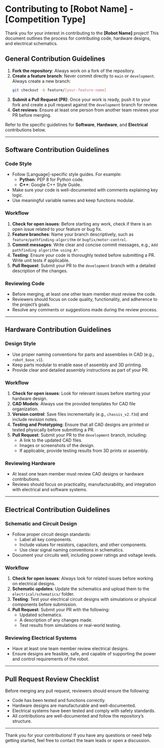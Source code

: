 # Contributing to [Robot Name] - [Competition Type]

Thank you for your interest in contributing to the **[Robot Name]** project! This document outlines the process for contributing code, hardware designs, and electrical schematics.

## General Contribution Guidelines

1. **Fork the repository**: Always work on a fork of the repository.
2. **Create a feature branch**: Never commit directly to `main` or `development`. Always create a new branch:
    ```bash
    git checkout -b feature/[your-feature-name]
    ```
3. **Submit a Pull Request (PR)**: Once your work is ready, push it to your fork and create a pull request against the `development` branch for review.
4. **Get reviews**: Ensure at least one person from another team reviews your PR before merging.

Refer to the specific guidelines for **Software**, **Hardware**, and **Electrical** contributions below.

---

## Software Contribution Guidelines

### Code Style

- Follow [Language]-specific style guides. For example:
  - **Python**: PEP 8 for Python code.
  - **C++**: Google C++ Style Guide.
- Make sure your code is well-documented with comments explaining key logic.
- Use meaningful variable names and keep functions modular.

### Workflow

1. **Check for open issues**: Before starting any work, check if there is an open issue related to your feature or bug fix.
2. **Feature branches**: Name your branch descriptively, such as `feature/pathfinding-algorithm` or `bugfix/motor-control`.
3. **Commit messages**: Write clear and concise commit messages, e.g., `Add pathfinding algorithm using A*`.
4. **Testing**: Ensure your code is thoroughly tested before submitting a PR. Write unit tests if applicable.
5. **Pull Request**: Submit your PR to the `development` branch with a detailed description of the changes. 

### Reviewing Code

- Before merging, at least one other team member must review the code.
- Reviewers should focus on code quality, functionality, and adherence to the project’s goals.
- Resolve any comments or suggestions made during the review process.

---

## Hardware Contribution Guidelines

### Design Style

- Use proper naming conventions for parts and assemblies in CAD (e.g., `robot_base_v1`).
- Keep parts modular to enable ease of assembly and 3D printing.
- Provide clear and detailed assembly instructions as part of your PR.

### Workflow

1. **Check for open issues**: Look for relevant issues before starting your hardware design.
2. **CAD Models**: Always use the provided templates for CAD file organization.
3. **Version control**: Save files incrementally (e.g., `chassis_v2.f3d`) and include revision notes.
4. **Testing and Prototyping**: Ensure that all CAD designs are printed or tested physically before submitting a PR.
5. **Pull Request**: Submit your PR to the `development` branch, including:
    - A link to the updated CAD files.
    - Images or screenshots of the design.
    - If applicable, provide testing results from 3D prints or assembly.

### Reviewing Hardware

- At least one team member must review CAD designs or hardware contributions.
- Reviews should focus on practicality, manufacturability, and integration with electrical and software systems.

---

## Electrical Contribution Guidelines

### Schematic and Circuit Design

- Follow proper circuit design standards:
  - Label all key components.
  - Include values for resistors, capacitors, and other components.
  - Use clear signal naming conventions in schematics.
- Document your circuits well, including power ratings and voltage levels.

### Workflow

1. **Check for open issues**: Always look for related issues before working on electrical designs.
2. **Schematic updates**: Update the schematics and upload them to the `electrical/schematics/` folder.
3. **Testing**: Test your electrical circuit designs with simulations or physical components before submission.
4. **Pull Request**: Submit your PR with the following:
    - Updated schematics.
    - A description of any changes made.
    - Test results from simulations or real-world testing.

### Reviewing Electrical Systems

- Have at least one team member review electrical designs.
- Ensure designs are feasible, safe, and capable of supporting the power and control requirements of the robot.

---

## Pull Request Review Checklist

Before merging any pull request, reviewers should ensure the following:
- Code has been tested and functions correctly.
- Hardware designs are manufacturable and well-documented.
- Electrical systems have been tested and comply with safety standards.
- All contributions are well-documented and follow the repository’s structure.

---

Thank you for your contributions! If you have any questions or need help getting started, feel free to contact the team leads or open a discussion.
